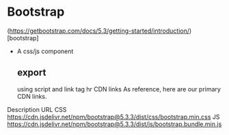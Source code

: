 # Bootstrap

(https://getbootstrap.com/docs/5.3/getting-started/introduction/)[bootstrap]

- A css/js component

  ## export
  using script and link tag
hr
CDN links 
As reference, here are our primary CDN links.

Description	URL
CSS	https://cdn.jsdelivr.net/npm/bootstrap@5.3.3/dist/css/bootstrap.min.css
JS	https://cdn.jsdelivr.net/npm/bootstrap@5.3.3/dist/js/bootstrap.bundle.min.js
